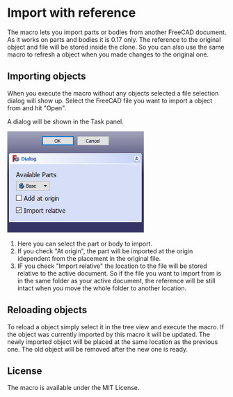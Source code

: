 # Import with reference

The macro lets you import parts or bodies from another FreeCAD document. As it works on parts and bodies it is 0.17 only. The reference to the original object and file will be stored inside the clone. So you can also use the same macro to refresh a object when you made changes to the original one.

## Importing objects

When you execute the macro without any objects selected a file selection dialog will show up. Select the FreeCAD file you want to import a object from and hit "Open".

A dialog will be shown in the Task panel.

![Dialog](Dialog.png?raw=true)

1. Here you can select the part or body to import.
2. If you check "At origin", the part will be imported at the origin idependent from the placement in the original file.
3. IF you check "Import relative" the location to the file will be stored relative to the active document. So if the file you want to import from is in the same folder as your active document, the reference will be still intact when you move the whole folder to another location.

## Reloading objects

To reload a object simply select it in the tree view and execute the macro. If the object was currently imported by this macro it will be updated. The newly imported object will be placed at the same location as the previous one. The old object will be removed after the new one is ready.

## License
The macro is available under the MIT License.
